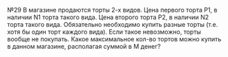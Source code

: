 №29
В магазине продаются торты 2-х видов. Цена первого торта P1, в наличии N1 торта такого вида. Цена второго торта P2, в наличии N2 торта такого вида.
Обязательно необходимо купить разные торты (т.е. хотя бы один торт каждого вида). Если такое невозможно, торты вообще не покупать.
Какое максимальное кол-во тортов можно купить в данном магазине, располагая суммой в M денег?

